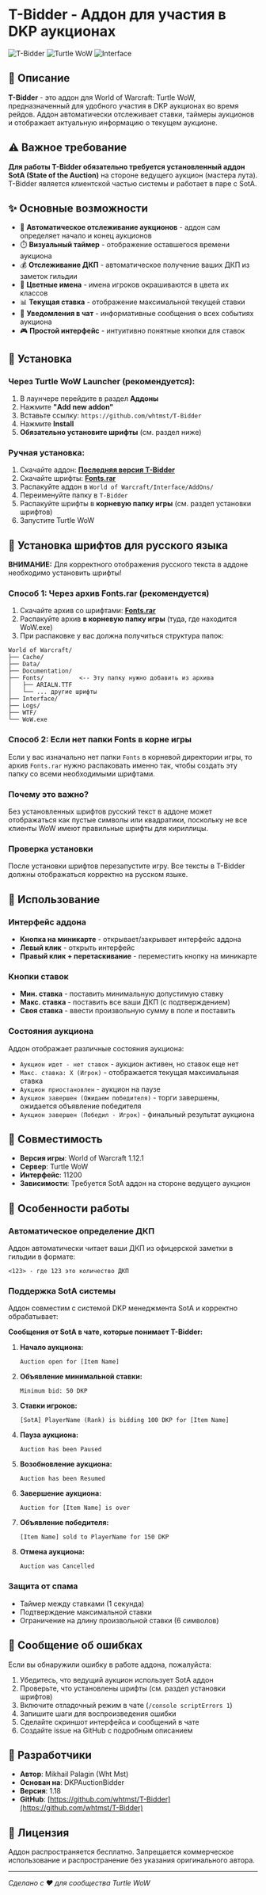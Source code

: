 # T-Bidder - Аддон для участия в DKP аукционах

![T-Bidder](https://img.shields.io/badge/Version-1.18-green)
![Turtle WoW](https://img.shields.io/badge/For-Turtle_WoW-blue)
![Interface](https://img.shields.io/badge/Interface-11200-orange)

## 📖 Описание

**T-Bidder** - это аддон для World of Warcraft: Turtle WoW, предназначенный для удобного участия в DKP аукционах во время рейдов. Аддон автоматически отслеживает ставки, таймеры аукционов и отображает актуальную информацию о текущем аукционе.

## ⚠️ Важное требование

**Для работы T-Bidder обязательно требуется установленный аддон SotA (State of the Auction)** на стороне ведущего аукцион (мастера лута). T-Bidder является клиентской частью системы и работает в паре с SotA.

## ✨ Основные возможности

- 🎯 **Автоматическое отслеживание аукционов** - аддон сам определяет начало и конец аукционов
- ⏱️ **Визуальный таймер** - отображение оставшегося времени аукциона
- 💰 **Отслеживание ДКП** - автоматическое получение ваших ДКП из заметок гильдии
- 🎨 **Цветные имена** - имена игроков окрашиваются в цвета их классов
- 📊 **Текущая ставка** - отображение максимальной текущей ставки
- 🔔 **Уведомления в чат** - информативные сообщения о всех событиях аукциона
- 🎮 **Простой интерфейс** - интуитивно понятные кнопки для ставок

## 🚀 Установка

### Через Turtle WoW Launcher (рекомендуется):
1. В лаунчере перейдите в раздел **Аддоны**
2. Нажмите **"Add new addon"**
3. Вставьте ссылку: `https://github.com/whtmst/T-Bidder`
4. Нажмите **Install**
5. **Обязательно установите шрифты** (см. раздел ниже)

### Ручная установка:
1. Скачайте аддон: **[Последняя версия T-Bidder](https://github.com/whtmst/T-Bidder/archive/main.zip)**
2. Скачайте шрифты: **[Fonts.rar](https://github.com/whtmst/T-Bidder/blob/main/Fonts.rar)**
3. Распакуйте аддон в `World of Warcraft/Interface/AddOns/`
4. Переименуйте папку в `T-Bidder`
5. Распакуйте шрифты в **корневую папку игры** (см. раздел установки шрифтов)
6. Запустите Turtle WoW

## 🎨 Установка шрифтов для русского языка

**ВНИМАНИЕ:** Для корректного отображения русского текста в аддоне необходимо установить шрифты!

### Способ 1: Через архив Fonts.rar (рекомендуется)

1. Скачайте архив со шрифтами: **[Fonts.rar](https://github.com/whtmst/T-Bidder/blob/main/Fonts.rar)**
2. Распакуйте архив **в корневую папку игры** (туда, где находится WoW.exe)
3. При распаковке у вас должна получиться структура папок:

```
World of Warcraft/
├── Cache/
├── Data/
├── Documentation/
├── Fonts/          <-- Эту папку нужно добавить из архива
│   ├── ARIALN.TTF
│   └── ... другие шрифты
├── Interface/
├── Logs/
├── WTF/
└── WoW.exe
```

### Способ 2: Если нет папки Fonts в корне игры

Если у вас изначально нет папки `Fonts` в корневой директории игры, то архив `Fonts.rar` нужно распаковать именно так, чтобы создать эту папку со всеми необходимыми шрифтами.

### Почему это важно?

Без установленных шрифтов русский текст в аддоне может отображаться как пустые символы или квадратики, поскольку не все клиенты WoW имеют правильные шрифты для кириллицы.

### Проверка установки

После установки шрифтов перезапустите игру. Все тексты в T-Bidder должны отображаться корректно на русском языке.

## 🎯 Использование

### Интерфейс аддона
- **Кнопка на миникарте** - открывает/закрывает интерфейс аддона
- **Левый клик** - открыть интерфейс
- **Правый клик + перетаскивание** - переместить кнопку на миникарте

### Кнопки ставок
- **Мин. ставка** - поставить минимальную допустимую ставку
- **Макс. ставка** - поставить все ваши ДКП (с подтверждением)
- **Своя ставка** - ввести произвольную сумму в поле и поставить

### Состояния аукциона
Аддон отображает различные состояния аукциона:
- `Аукцион идет - нет ставок` - аукцион активен, но ставок еще нет
- `Макс. ставка: X (Игрок)` - отображается текущая максимальная ставка
- `Аукцион приостановлен` - аукцион на паузе
- `Аукцион завершен (Ожидаем победителя)` - торги завершены, ожидается объявление победителя
- `Аукцион завершен (Победил - Игрок)` - финальный результат аукциона

## 🔧 Совместимость

- **Версия игры**: World of Warcraft 1.12.1
- **Сервер**: Turtle WoW
- **Интерфейс**: 11200
- **Зависимости**: Требуется SotA аддон на стороне ведущего аукцион

## 📝 Особенности работы

### Автоматическое определение ДКП
Аддон автоматически читает ваши ДКП из офицерской заметки в гильдии в формате:
```
<123> - где 123 это количество ДКП
```

### Поддержка SotA системы
Аддон совместим с системой DKP менеджмента SotA и корректно обрабатывает:

**Сообщения от SotA в чате, которые понимает T-Bidder:**

1. **Начало аукциона:**
   ```
   Auction open for [Item Name]
   ```

2. **Объявление минимальной ставки:**
   ```
   Minimum bid: 50 DKP
   ```

3. **Ставки игроков:**
   ```
   [SotA] PlayerName (Rank) is bidding 100 DKP for [Item Name]
   ```

4. **Пауза аукциона:**
   ```
   Auction has been Paused
   ```

5. **Возобновление аукциона:**
   ```
   Auction has been Resumed
   ```

6. **Завершение аукциона:**
   ```
   Auction for [Item Name] is over
   ```

7. **Объявление победителя:**
   ```
   [Item Name] sold to PlayerName for 150 DKP
   ```

8. **Отмена аукциона:**
   ```
   Auction was Cancelled
   ```

### Защита от спама
- Таймер между ставками (1 секунда)
- Подтверждение максимальной ставки
- Ограничение на длину произвольной ставки (6 символов)

## 🐛 Сообщение об ошибках

Если вы обнаружили ошибку в работе аддона, пожалуйста:

1. Убедитесь, что ведущий аукцион использует SotA аддон
2. Проверьте, что установлены шрифты (см. раздел установки шрифтов)
3. Включите отладочный режим в чате (`/console scriptErrors 1`)
4. Запишите шаги для воспроизведения ошибки
5. Сделайте скриншот интерфейса и сообщений в чате
6. Создайте issue на GitHub с подробным описанием

## 👥 Разработчики

- **Автор**: Mikhail Palagin (Wht Mst)
- **Основан на**: DKPAuctionBidder
- **Версия**: 1.18
- **GitHub**: [https://github.com/whtmst/T-Bidder](https://github.com/whtmst/T-Bidder)

## 📄 Лицензия

Аддон распространяется бесплатно. Запрещается коммерческое использование и распространение без указания оригинального автора.

---

*Сделано с ❤️ для сообщества Turtle WoW*
